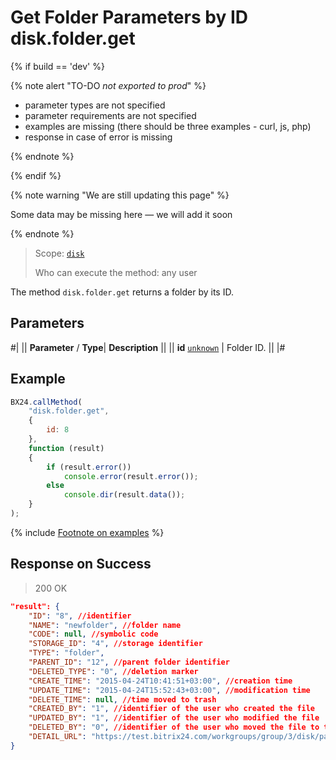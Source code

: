 # Get Folder Parameters by ID disk.folder.get

{% if build == 'dev' %}

{% note alert "TO-DO _not exported to prod_" %}

- parameter types are not specified
- parameter requirements are not specified
- examples are missing (there should be three examples - curl, js, php)
- response in case of error is missing

{% endnote %}

{% endif %}

{% note warning "We are still updating this page" %}

Some data may be missing here — we will add it soon

{% endnote %}

> Scope: [`disk`](../../scopes/permissions.md)
>
> Who can execute the method: any user

The method `disk.folder.get` returns a folder by its ID.

## Parameters

#|
||  **Parameter** / **Type**| **Description** ||
|| **id**
[`unknown`](../../data-types.md) | Folder ID. ||
|#

## Example

```js
BX24.callMethod(
    "disk.folder.get",
    {
        id: 8
    },
    function (result)
    {
        if (result.error())
            console.error(result.error());
        else
            console.dir(result.data());
    }
);
```
{% include [Footnote on examples](../../../_includes/examples.md) %}

## Response on Success

> 200 OK

```json
"result": {
    "ID": "8", //identifier
    "NAME": "newfolder", //folder name
    "CODE": null, //symbolic code
    "STORAGE_ID": "4", //storage identifier
    "TYPE": "folder",
    "PARENT_ID": "12", //parent folder identifier
    "DELETED_TYPE": "0", //deletion marker
    "CREATE_TIME": "2015-04-24T10:41:51+03:00", //creation time
    "UPDATE_TIME": "2015-04-24T15:52:43+03:00", //modification time
    "DELETE_TIME": null, //time moved to trash
    "CREATED_BY": "1", //identifier of the user who created the file
    "UPDATED_BY": "1", //identifier of the user who modified the file
    "DELETED_BY": "0", //identifier of the user who moved the file to trash
    "DETAIL_URL": "https://test.bitrix24.com/workgroups/group/3/disk/path/newfolder" //link to view the folder's file list
}
```